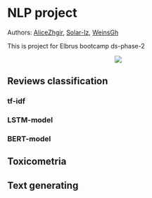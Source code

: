 # NLP project

Authors: [AliceZhgir](https://github.com/alizhgir), [Solar-Iz](https://github.com/Solar-Iz), [WeinsGh](https://github.com/WeinsGH) 

This is project for Elbrus bootcamp ds-phase-2
<div align="center">
<img src='https://www.meme-arsenal.com/memes/1e35e868dd398382c54286df510efe2e.jpg'>
</div>

## Reviews classification

### tf-idf

### LSTM-model

### BERT-model

## Toxicometria

## Text generating
